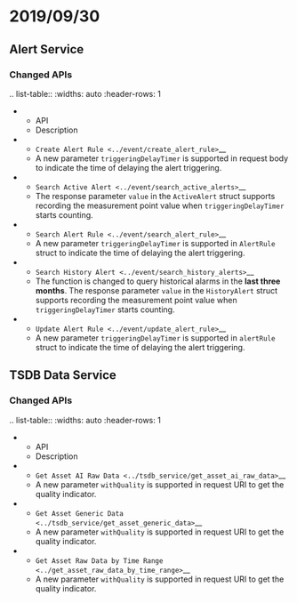 # 2019/09/30


## Alert Service


### Changed APIs


.. list-table::
   :widths: auto
   :header-rows: 1

   * - API
     - Description
   * - `Create Alert Rule <../event/create_alert_rule>`__
     - A new parameter ``triggeringDelayTimer`` is supported in request body to indicate the time of delaying the alert triggering.
   * - `Search Active Alert <../event/search_active_alerts>`__
     - The response parameter ``value`` in the ``ActiveAlert`` struct supports recording the measurement point value when ``triggeringDelayTimer`` starts counting.
   * - `Search Alert Rule <../event/search_alert_rule>`__
     - A new parameter ``triggeringDelayTimer`` is supported in ``AlertRule`` struct to indicate the time of delaying the alert triggering.
   * - `Search History Alert <../event/search_history_alerts>`__
     - The function is changed to query historical alarms in the **last three months**.
        The response parameter ``value`` in the ``HistoryAlert`` struct supports recording the measurement point value when ``triggeringDelayTimer`` starts counting.
   * - `Update Alert Rule <../event/update_alert_rule>`__
     - A new parameter ``triggeringDelayTimer`` is supported in ``alertRule`` struct to indicate the time of delaying the alert triggering.








## TSDB Data Service



### Changed APIs


.. list-table::
   :widths: auto
   :header-rows: 1

   * - API
     - Description
   * - `Get Asset AI Raw Data <../tsdb_service/get_asset_ai_raw_data>`__ 
     - A new parameter ``withQuality`` is supported in request URI to get the quality indicator.
   * - `Get Asset Generic Data <../tsdb_service/get_asset_generic_data>`__ 
     - A new parameter ``withQuality`` is supported in request URI to get the quality indicator.
   * - `Get Asset Raw Data by Time Range <../get_asset_raw_data_by_time_range>`__ 
     - A new parameter ``withQuality`` is supported in request URI to get the quality indicator.





<!--end-->